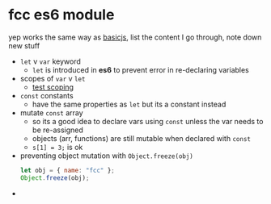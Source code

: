 # fcc es6 module

yep works the same way as [basicjs](../basicjs/README.md), list the content I go through, note down new stuff

- `let` v `var` keyword
  - `let` is introduced in **es6** to prevent error in re-declaring variables
- scopes of `var` v `let`
  - [test scoping](test_scope.js)
- `const` constants
  - have the same properties as `let` but its a constant instead
- mutate `const` array
  - so its a good idea to declare vars using `const` unless the var needs to be re-assigned
  - objects (arr, functions) are still mutable when declared with `const`
  - `s[1] = 3;` is ok
- preventing object mutation with `Object.freeze(obj)`
  ```js
  let obj = { name: "fcc" };
  Object.freeze(obj);
  ```
- 
